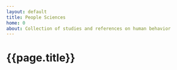 ```yaml
---
layout: default
title: People Sciences 
home: 0
about: Collection of studies and references on human behavior
---
```


# {{page.title}}

